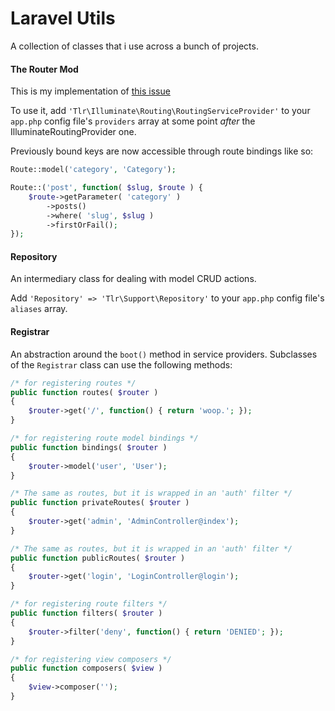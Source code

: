 Laravel Utils
=============

A collection of classes that i use across a bunch of projects.

#### The Router Mod

This is my implementation of [this issue](https://github.com/laravel/framework/issues/2531)

To use it, add `'Tlr\Illuminate\Routing\RoutingServiceProvider'` to your `app.php` config file's `providers` array at some point *after* the IlluminateRoutingProvider one.

Previously bound keys are now accessible through route bindings like so:

```php
Route::model('category', 'Category');

Route::('post', function( $slug, $route ) {
	$route->getParameter( 'category' )
		->posts()
		->where( 'slug', $slug )
		->firstOrFail();
});
```
#### Repository

An intermediary class for dealing with model CRUD actions.

Add `'Repository' => 'Tlr\Support\Repository'` to your `app.php` config file's `aliases` array.

#### Registrar

An abstraction around the `boot()` method in service providers. Subclasses of the `Registrar` class can use the following methods:

```php
/* for registering routes */
public function routes( $router )
{
	$router->get('/', function() { return 'woop.'; });
}

/* for registering route model bindings */
public function bindings( $router )
{
	$router->model('user', 'User');
}

/* The same as routes, but it is wrapped in an 'auth' filter */
public function privateRoutes( $router )
{
	$router->get('admin', 'AdminController@index');
}

/* The same as routes, but it is wrapped in an 'auth' filter */
public function publicRoutes( $router )
{
	$router->get('login', 'LoginController@login');
}

/* for registering route filters */
public function filters( $router )
{
	$router->filter('deny', function() { return 'DENIED'; });
}

/* for registering view composers */
public function composers( $view )
{
	$view->composer('');
}
```

